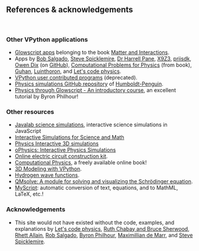 ## References &amp; acknowledgements
<div class="header_line"><br/></div>

### Other VPython applications

- [Glowscript apps](https://www.glowscript.org/#/user/matterandinteractions/folder/matterandinteractions/) belonging to the book [Matter and Interactions](https://matterandinteractions.org/).
- Apps by [Bob Salgado](https://www.glowscript.org/#/user/Rob_Salgado/folder/My_Programs/), 
  [Steve Spicklemire](https://www.glowscript.org/#/user/spicklemire/), [Dr Harrell Pane](https://www.glowscript.org/#/user/dr.harrell.pane/), 
  [X9Z3](https://glowscript.org/#/user/X9Z3/folder/X9Z3Publications/), [priisdk](https://glowscript.org/#/user/priisdk/),
  [Owen Dix](https://glowscript.org/#/user/owendix/folder/Interactives/) (on [GitHub](https://github.com/owendix)),
  [Computational Problems for Physics](https://sites.science.oregonstate.edu/~landaur/Books/Problems/Codes/) (from book),
  [Guhan](https://glowscript.org/#/user/Guhan/folder/MyPrograms/), [Luinthoron](https://www.glowscript.org/#/user/Luinthoron/), and
  [Let&apos;s code physics](https://www.glowscript.org/#/user/wlane/).
- [VPython user contributed programs](https://vpython.org/contents/contributed.html) (deprecated).
- [Physics simulations GitHub repository](https://github.com/Humboldt-Penguin/Physics_Simulations) of [Humboldt-Penguin](https://github.com/Humboldt-Penguin/).
- [Physics through Glowscript - An introductory course](https://bphilhour.trinket.io/physics-through-glowscript-an-introductory-course), an excellent tutorial by Byron Philhour!

### Other resources

- [Javalab science simulations](https://javalab.org/en/), interactive science simulations in JavaScript
- [Interactive Simulations for Science and Math](https://phet.colorado.edu/)
- [Physics Interactive 3D simulations](https://effectuall.github.io/)
- [oPhysics: Interactive Physics Simulations](https://www.ophysics.com/)
- [Online electric circuit construction kit](https://phet.colorado.edu/sims/html/circuit-construction-kit-ac/latest/circuit-construction-kit-ac_all.html).
- [Computational Physics](https://github.com/rubinhlandau/CompPhysicsNotebooks/blob/master/CP01.ipynb), a freely available online book!
- [3D Modeling with VPython](https://rsehosting.reading.ac.uk/courses/py3d-basic/).
- [Hydrogen wave functions](https://github.com/ssebastianmag/hydrogen-wavefunctions).
- [QMsolve: A module for solving and visualizing the Schrödinger equation](https://github.com/quantum-visualizations/qmsolve).
- [MyScript](https://webdemo.myscript.com/): automatic conversion of text, equations, and to MathML, LaTeX, etc.!

### Acknowledgements

- This site would not have existed without the code, examples, and 
  explanations by [Let&apos;s code physics](https://www.youtube.com/@LetsCodePhysics),
  [Ruth Chabay and Bruce Sherwood](https://www.aapt.org/aboutaapt/Chabay_Sherwood_2014-Halliday-Resnick-Award.cfm), [Rhett Allain](https://en.wikipedia.org/wiki/Rhett_Allain), [Rob Salgado](https://www.linkedin.com/in/robertobsalgado), 
  [Byron Philhour](https://bphilhour.trinket.io/physics-through-glowscript-an-introductory-course), 
  [Maximillian de Marr](https://glowscript.org/#/user/X9Z3/), 
  and [Steve Spicklemire](https://github.com/sspickle).
